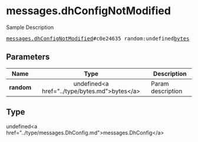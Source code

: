 # messages.dhConfigNotModified

Sample Description

<pre>
<a href="../constructor/messages.dhConfigNotModified.md">messages.dhConfigNotModified</a>#c0e24635 random:undefined<a href="../type/bytes.md">bytes</a> = undefined<a href="../type/messages.DhConfig.md">messages.DhConfig</a>;
</pre>

## Parameters

| Name | Type | Description |
|------|:----:|-------------|
| **random** | undefined&lt;a href=&#34;../type/bytes.md&#34;&gt;bytes&lt;/a&gt; | Param description |

## Type

undefined&lt;a href=&#34;../type/messages.DhConfig.md&#34;&gt;messages.DhConfig&lt;/a&gt;
